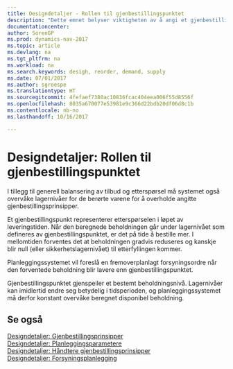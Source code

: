 ```yaml
---
title: Designdetaljer - Rollen til gjenbestillingspunktet
description: "Dette emnet belyser viktigheten av å angi et gjenbestillingspunkt, slik at du vet når du må bestille mer."
documentationcenter: 
author: SorenGP
ms.prod: dynamics-nav-2017
ms.topic: article
ms.devlang: na
ms.tgt_pltfrm: na
ms.workload: na
ms.search.keywords: desigh, reorder, demand, supply
ms.date: 07/01/2017
ms.author: sgroespe
ms.translationtype: HT
ms.sourcegitcommit: 4fefaef7380ac10836fcac404eea006f55d8556f
ms.openlocfilehash: 8035a670077e53981e9c366d22bdb20df06d8c1b
ms.contentlocale: nb-no
ms.lasthandoff: 10/16/2017

---
```

# <a name="design-details-the-role-of-the-reorder-point"></a>Designdetaljer: Rollen til gjenbestillingspunktet
I tillegg til generell balansering av tilbud og etterspørsel må systemet også overvåke lagernivåer for de berørte varene for å overholde angitte gjenbestillingsprinsipper.  
  
Et gjenbestillingspunkt representerer etterspørselen i løpet av leveringstiden. Når den beregnede beholdningen går under lagernivået som defineres av gjenbestillingspunktet, er det på tide å bestille mer. I mellomtiden forventes det at beholdningen gradvis reduseres og kanskje blir null (eller sikkerhetslagernivået) til etterfyllingen kommer.  
  
Planleggingssystemet vil foreslå en fremoverplanlagt forsyningsordre når den forventede beholdning blir lavere enn gjenbestillingspunktet.  
  
Gjenbestillingspunktet gjenspeiler et bestemt beholdningsnivå. Lagernivåer kan imidlertid endre seg betydelig i tidsperioden, og planleggingssystemet må derfor konstant overvåke beregnet disponibel beholdning.  
  
## <a name="see-also"></a>Se også  
[Designdetaljer: Gjenbestillingsprinsipper](design-details-reordering-policies.md)   
[Designdetaljer: Planleggingsparametere](design-details-planning-parameters.md)   
[Designdetaljer: Håndtere gjenbestillingsprinsipper](design-details-handling-reordering-policies.md)   
[Designdetaljer: Forsyningsplanlegging](design-details-supply-planning.md)
